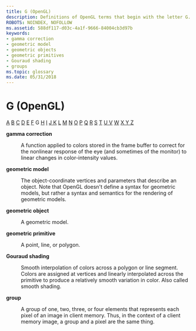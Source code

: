 ```yaml
---
title: G (OpenGL)
description: Definitions of OpenGL terms that begin with the letter G.
ROBOTS: NOINDEX, NOFOLLOW
ms.assetid: 588df117-d03c-4a1f-9666-84004cb3d97b
keywords:
- gamma correction
- geometric model
- geometric objects
- geometric primitives
- Gouraud shading
- groups
ms.topic: glossary
ms.date: 05/31/2018
---
```


# G (OpenGL)

[A](a.md) [B](b.md) [C](c.md) [D](d.md) [E](e.md) [F](f.md) G [H](h.md) [I](i.md) [J K](jk.md) [L](l.md) [M](m.md) [N](n.md) [O](o.md) [P](p.md) [Q](q.md) [R](r.md) [S](s.md) [T](t.md) [U V](u-v.md) [W](w.md) [X Y Z](x-y-z.md)

<dl> <dt>

<span id="opengl_gamma_correction"></span><span id="OPENGL_GAMMA_CORRECTION"></span>**gamma correction**
</dt> <dd>

A function applied to colors stored in the frame buffer to correct for the nonlinear response of the eye (and sometimes of the monitor) to linear changes in color-intensity values.

</dd> <dt>

<span id="opengl_geometric_model"></span><span id="OPENGL_GEOMETRIC_MODEL"></span>**geometric model**
</dt> <dd>

The object-coordinate vertices and parameters that describe an object. Note that OpenGL doesn't define a syntax for geometric models, but rather a syntax and semantics for the rendering of geometric models.

</dd> <dt>

<span id="opengl_geometric_object"></span><span id="OPENGL_GEOMETRIC_OBJECT"></span>**geometric object**
</dt> <dd>

A geometric model.

</dd> <dt>

<span id="opengl_geometric_primitive"></span><span id="OPENGL_GEOMETRIC_PRIMITIVE"></span>**geometric primitive**
</dt> <dd>

A point, line, or polygon.

</dd> <dt>

<span id="opengl_gouraud_shading"></span><span id="OPENGL_GOURAUD_SHADING"></span>**Gouraud shading**
</dt> <dd>

Smooth interpolation of colors across a polygon or line segment. Colors are assigned at vertices and linearly interpolated across the primitive to produce a relatively smooth variation in color. Also called smooth shading.

</dd> <dt>

<span id="opengl_group"></span><span id="OPENGL_GROUP"></span>**group**
</dt> <dd>

A group of one, two, three, or four elements that represents each pixel of an image in client memory. Thus, in the context of a client memory image, a group and a pixel are the same thing.

</dd> </dl>

 

 




